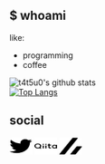 ## $ whoami
like:
- programming
- coffee


![t4t5u0's github stats](https://github-readme-stats.vercel.app/api?username=t4t5u0&show_icons=true&count_private=true)  
[![Top Langs](https://github-readme-stats.vercel.app/api/top-langs/?username=t4t5u0&layout=compact&hide=jupyter%20notebook&langs_count=9
)](https://github.com/anuraghazra/github-readme-stats)

## social

<p align="left">
<a href="https://twitter.com/i4mwh4ti4m" target="blank"><img align="center" src="img/twitter.svg" alt="himazin_shotaml" height="30" width="40" /></a>
<a href="https://qiita.com/t4t5u0" target="blank"><img align="center" src="img/qiita.svg" alt="himazin331" height="30" width="40" /></a>
<a href="https://zenn.dev/t4t5u0" target="blank"><img align="center" src="img/zenn.svg" alt="himazin331" height="30" width="40" /></a>
</p>
